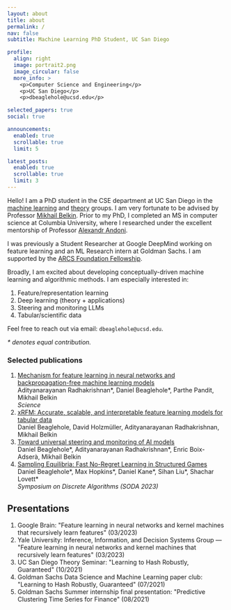 ```yaml
---
layout: about
title: about
permalink: /
nav: false
subtitle: Machine Learning PhD Student, UC San Diego

profile:
  align: right
  image: portrait2.png
  image_circular: false
  more_info: >
    <p>Computer Science and Engineering</p>
    <p>UC San Diego</p>
    <p>dbeaglehole@ucsd.edu</p>

selected_papers: true
social: true

announcements:
  enabled: true
  scrollable: true
  limit: 5

latest_posts:
  enabled: true
  scrollable: true
  limit: 3
---
```


Hello! I am a PhD student in the CSE department at UC San Diego in the [machine learning](https://datascience.ucsd.edu/research/faculty-research-areas/artificial-intelligence-and-machine-learning/) and [theory](https://cstheory.ucsd.edu/home.html) groups. I am very fortunate to be advised by Professor [Mikhail Belkin](http://misha.belkin-wang.org/). Prior to my PhD, I completed an MS in computer science at Columbia University, where I researched under the excellent mentorship of Professor [Alexandr Andoni](http://www.cs.columbia.edu/~andoni/).

I was previously a Student Researcher at Google DeepMind working on feature learning and an ML Research intern at Goldman Sachs. I am supported by the [ARCS Foundation Fellowship](https://san-diego.arcsfoundation.org).

Broadly, I am excited about developing conceptually-driven machine learning and algorithmic methods. I am especially interested in:

1. Feature/representation learning 
2. Deep learning (theory + applications)
3. Steering and monitoring LLMs
4. Tabular/scientific data

Feel free to reach out via email: `dbeaglehole@ucsd.edu`.

_\* denotes equal contribution._

### Selected publications

1. [Mechanism for feature learning in neural networks and backpropagation-free machine learning models](https://www.science.org/doi/10.1126/science.adi5639)  \
   Adityanarayanan Radhakrishnan\*, Daniel Beaglehole\*, Parthe Pandit, Mikhail Belkin  \
   _Science_
2. [xRFM: Accurate, scalable, and interpretable feature learning models for tabular data](https://arxiv.org/abs/2508.10053)  \
   Daniel Beaglehole, David Holzmüller, Adityanarayanan Radhakrishnan, Mikhail Belkin
3. [Toward universal steering and monitoring of AI models](https://arxiv.org/abs/2502.03708)  \
   Daniel Beaglehole\*, Adityanarayanan Radhakrishnan\*, Enric Boix-Adserà, Mikhail Belkin
4. [Sampling Equilibria: Fast No-Regret Learning in Structured Games](https://arxiv.org/abs/2201.10758)  \
   Daniel Beaglehole\*, Max Hopkins\*, Daniel Kane\*, Sihan Liu\*, Shachar Lovett\*  \
   _Symposium on Discrete Algorithms (SODA 2023)_

## Presentations

1. Google Brain: "Feature learning in neural networks and kernel machines that recursively learn features" (03/2023)
2. Yale University: Inference, Information, and Decision Systems Group — "Feature learning in neural networks and kernel machines that recursively learn features" (03/2023)
3. UC San Diego Theory Seminar: "Learning to Hash Robustly, Guaranteed" (10/2021)
4. Goldman Sachs Data Science and Machine Learning paper club: "Learning to Hash Robustly, Guaranteed" (07/2021)
5. Goldman Sachs Summer internship final presentation: "Predictive Clustering Time Series for Finance" (08/2021)
